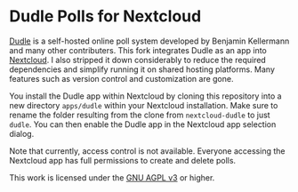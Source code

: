 Dudle Polls for Nextcloud
=========================

[Dudle](https://github.com/kellerben/dudle/) is a self-hosted online poll system developed 
by Benjamin Kellermann and many other contributers. This fork integrates Dudle as an app 
into [Nextcloud](https://Nextcloud.org). I also stripped it down considerably to reduce the 
required dependencies and simplify running it on shared hosting platforms. Many features 
such as version control and customization are gone.

You install the Dudle app within Nextcloud by cloning this repository into a new directory 
`apps/dudle` within your Nextcloud installation. Make sure to rename the folder resulting 
from the clone from `nextcloud-dudle` to just `dudle`. You can then enable the Dudle app in 
the Nextcloud app selection dialog.

Note that currently, access control is not available. Everyone accessing the Nextcloud app 
has full permissions to create and delete polls.

This work is licensed under the [GNU AGPL v3](http://www.gnu.org/licenses/agpl-3.0.html) or 
higher.
